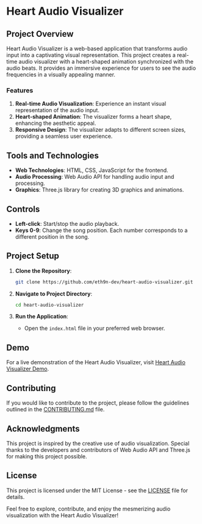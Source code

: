 # Heart Audio Visualizer

## Project Overview

Heart Audio Visualizer is a web-based application that transforms audio input into a captivating visual representation. This project creates a real-time audio visualizer with a heart-shaped animation synchronized with the audio beats. It provides an immersive experience for users to see the audio frequencies in a visually appealing manner.

### Features

1. **Real-time Audio Visualization**: Experience an instant visual representation of the audio input.
2. **Heart-shaped Animation**: The visualizer forms a heart shape, enhancing the aesthetic appeal.
3. **Responsive Design**: The visualizer adapts to different screen sizes, providing a seamless user experience.

## Tools and Technologies

- **Web Technologies**: HTML, CSS, JavaScript for the frontend.
- **Audio Processing**: Web Audio API for handling audio input and processing.
- **Graphics**: Three.js library for creating 3D graphics and animations.

## Controls

- **Left-click**: Start/stop the audio playback.
- **Keys 0-9**: Change the song position. Each number corresponds to a different position in the song.

## Project Setup

1. **Clone the Repository**: 
   ```bash
   git clone https://github.com/eth9n-dev/heart-audio-visualizer.git
   ```

2. **Navigate to Project Directory**:
   ```bash
   cd heart-audio-visualizer
   ```

3. **Run the Application**:
   - Open the `index.html` file in your preferred web browser.

## Demo

For a live demonstration of the Heart Audio Visualizer, visit [Heart Audio Visualizer Demo](heart-audio-visualizer.vercel.app).

## Contributing

If you would like to contribute to the project, please follow the guidelines outlined in the [CONTRIBUTING.md](CONTRIBUTING.md) file.

## Acknowledgments

This project is inspired by the creative use of audio visualization. Special thanks to the developers and contributors of Web Audio API and Three.js for making this project possible.

## License

This project is licensed under the MIT License - see the [LICENSE](LICENSE) file for details.

Feel free to explore, contribute, and enjoy the mesmerizing audio visualization with the Heart Audio Visualizer!
